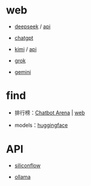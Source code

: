# web

* [deepseek](https://chat.deepseek.com/) / [api](https://platform.deepseek.com/)

* [chatgpt](https://chatgpt.com/?model=auto)

* [kimi](https://kimi.moonshot.cn/chat/empty) / [api](https://platform.moonshot.cn/console/account)

* [grok](https://grok.com/)

* [gemini](https://gemini.google.com/app)

# find

* 排行榜：[Chatbot Arena](https://lmarena.ai/?leaderboard) | [web](https://web.lmarena.ai/)

* models：[huggingface](https://huggingface.co/models)

# API

* [siliconflow](https://cloud.siliconflow.cn/models)

* [ollama](https://ollama.com/search)
